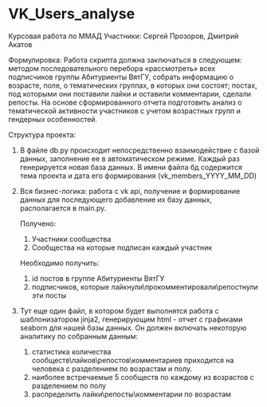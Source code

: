 # VK_Users_analyse
Курсовая работа по ММАД
Участники: Сергей Прозоров, Дмитрий Акатов

Формулировка:
Работа скрипта должна заключаться в следующем: методом последовательного перебора
«рассмотреть» всех подписчиков группы Абитуриенты ВятГУ, собрать информацию о возрасте, поле, о тематических группах, в которых они состоят;
постах, под которыми они поставили лайки и оставили комментарии, сделали репосты.
На основе сформированного отчета подготовить анализ о тематической активности участников с учетом возрастных групп
и гендерных особенностей.

Структура проекта:
1) В файле db.py происходит непосредственно взаимодействие с базой данных, заполнение ее в автоматическом режиме.
Каждый раз генерируется новая база данных. В имени файла бд содержится тема проекта и дата его формирования 
(vk_members_YYYY_MM_DD)

2) Вся бизнес-логика: работа с vk api, получение и формирование данных для последующего добавление их базу данных,
располагается в main.py. 
    
    Получено:
    1) Участники сообщества
    2) Сообщества на которые подписан каждый участник
    
    Необходимо получить:
    1. id постов в группе Абитуриенты ВятГУ
    2. подписчиков, которые лайкнули\прокомментировали\репостнули эти посты

3) Тут еще один файл, в котором будет выполнятся работа с шаблонизатором jinja2, генерирующим html - отчет
с графиками seaborn для нашей базы данных. Он должен включать некоторую аналитику по собранным данным:
    1. статистика количества сообществ\лайков\репостов\комментариев приходится на человека с разделением по возрастам и полу.
    2. наиболее встречаемые 5 сообществ по каждому из возрастов с разделением по полу
    3. распределить лайки\репосты\комментарии по возрастам